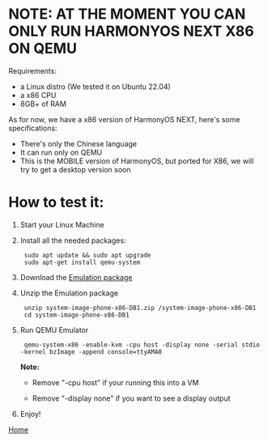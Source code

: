 # NOTE: AT THE MOMENT YOU CAN ONLY RUN HARMONYOS NEXT X86 ON QEMU
Requirements:
- a Linux distro (We tested it on Ubuntu 22.04)
- a x86 CPU
- 8GB+ of RAM

As for now, we have a x86 version of HarmonyOS NEXT, here's some specifications:
- There's only the Chinese language
- It can run only on QEMU
- This is the MOBILE version of HarmonyOS, but ported for X86, we will try to get a desktop version soon

# How to test it:

1) Start your Linux Machine

3) Install all the needed packages:
   ```
    sudo apt update && sudo apt upgrade
    sudo apt-get install qemu-system
   ```

4) Download the [Emulation package](https://devuploads.com/a26udyse57sh)

5) Unzip the Emulation package
   ```
    unzip system-image-phone-x86-DB1.zip /system-image-phone-x86-DB1
    cd system-image-phone-x86-DB1
   ```

6) Run QEMU Emulator
   ```
    qemu-system-x86 -enable-kvm -cpu host -display none -serial stdio -kernel bzImage -append console=ttyAMA0
   ```
   **Note:**
     
     - Remove "-cpu host" if your running this into a VM
   
     - Remove "-display none" if you want to see a display output
       
7) Enjoy!

[Home](https://ryzenstechdev.github.io/LibHMOS-NEXT/)
